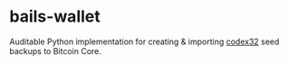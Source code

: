 # bails-wallet
Auditable Python implementation for creating & importing [codex32](https://github.com/BlockstreamResearch/codex32) seed backups to Bitcoin Core.
